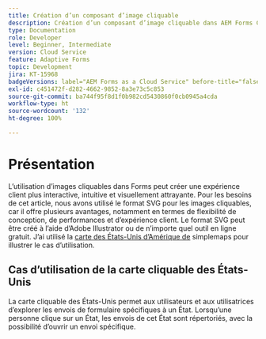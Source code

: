 ```yaml
---
title: Création d’un composant d’image cliquable
description: Création d’un composant d’image cliquable dans AEM Forms Cloud Service
type: Documentation
role: Developer
level: Beginner, Intermediate
version: Cloud Service
feature: Adaptive Forms
topic: Development
jira: KT-15968
badgeVersions: label="AEM Forms as a Cloud Service" before-title="false"
exl-id: c451472f-d282-4662-9852-8a3e73c5c853
source-git-commit: ba744f95f8d1f0b982cd5430860f0cb0945a4cda
workflow-type: ht
source-wordcount: '132'
ht-degree: 100%

---
```


# Présentation

L’utilisation d’images cliquables dans Forms peut créer une expérience client plus interactive, intuitive et visuellement attrayante. Pour les besoins de cet article, nous avons utilisé le format SVG pour les images cliquables, car il offre plusieurs avantages, notamment en termes de flexibilité de conception, de performances et d’expérience client.
Le format SVG peut être créé à l’aide d’Adobe Illustrator ou de n’importe quel outil en ligne gratuit. J’ai utilisé la [carte des États-Unis d’Amérique de](https://simplemaps.com/resources/svg-us) simplemaps pour illustrer le cas d’utilisation.

## Cas d’utilisation de la carte cliquable des États-Unis

La carte cliquable des États-Unis permet aux utilisateurs et aux utilisatrices d’explorer les envois de formulaire spécifiques à un État. Lorsqu’une personne clique sur un État, les envois de cet État sont répertoriés, avec la possibilité d’ouvrir un envoi spécifique.
